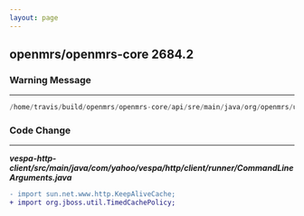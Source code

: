 ```yaml
---
layout: page
---
```

## openmrs/openmrs-core 2684.2

### Warning Message

---------------------

```java
/home/travis/build/openmrs/openmrs-core/api/sre/main/java/org/openmrs/utilMemoryleakutil.java:[20,23]kepAlivecache is internal prorietary API and may be removed in a future release

```

### Code Change

---------------------

***vespa-http-client/src/main/java/com/yahoo/vespa/http/client/runner/CommandLineArguments.java***

```diff
- import sun.net.www.http.KeepAliveCache;
+ import org.jboss.util.TimedCachePolicy;
```